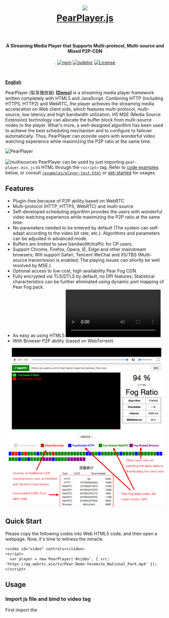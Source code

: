 <h1 align="center">

<img src="fig/pear.png" height="110"></img>
  <br>
  <a href="https://demo.webrtc.win/player">PearPlayer.js</a>  <br>
  <br>
</h1>
<h4 align="center">A Streaming Media Player that Supports Multi-protocol, Multi-source and Mixed P2P-CDN</h4>
<p align="center">
.  <a href="https://www.npmjs.com/package/pearplayer"><img src="https://img.shields.io/npm/v/pearplayer.svg?style=flat" alt="npm"></a>
   <a href="https://www.jsdelivr.com/package/npm/pearplayer"><img src="https://data.jsdelivr.com/v1/package/npm/pearplayer/badge" alt="jsdelivr"></a>
 <a href="https://www.jsdelivr.com/package/npm/pearplayer"><img src="https://img.shields.io/badge/license-MIT-blue.svg" alt="License"></a>
</p>
<br>

**[English](https://github.com/PearInc/PearPlayer.js/blob/master/README_EN.md)**

PearPlayer (梨享播放器) **[[Demo](https://demo.webrtc.win/)]** is a streaming media player framework written completely with HTML5 and JavaScript. Combining HTTP (including HTTPS, HTTP2) and WebRTC, the player achieves the streaming media acceleration on Web client side, which features multi-protocol, multi-source, low latency and high bandwidth utilization. H5 MSE (Media Source Extension) technology can allocate the buffer block from multi-source nodes to the player. What's more, a well-designed algorithm has been used to achieve the best scheduling mechanism and to configure to failover automatically. Thus, PearPlayer can provide users with wonderful video watching experience while maximizing the P2P ratio at the same time.



![PearPlayer](fig/PearPlayer.png)<br>
<br>
![multisources](fig/fogvdn_multisources.png)
PearPlayer can be used by just importing `pear-player.min.js` to HTML through the `<script>` tag. Refer to [code examples](#快速开始) below, or consult [`/examples/player-test.html`](/examples/player-test.html) or [get-started](docs/get-started.md) for usages.<br/> 


## Features
- Plugin-free because of P2P ability based on WebRTC
- Multi-protocol (HTTP, HTTPS, WebRTC) and multi-source
-	Self-developed scheduling algorithm provides the users with wonderful video watching experience while maximizing the P2P ratio at the same time.
-	No parameters needed to be entered by default (The system can self-adapt according to the video bit rate, etc.). Algorithms and parameters can be adjusted in advanced mode.
-	Buffers are limited to save bandwidth/traffic for CP users.
-	Support Chrome, Firefox, Opera, IE, Edge and other mainstream browsers; Will support Safari, Tencent WeChat and X5/TBS (Multi-source transmission is enabled; The playing issues can shortly be well resolved by MSE.) 
-	Optional access to low cost, high availability Pear Fog CDN
-	Fully encrypted via TLS/DTLS by default, no DPI features; Statistical characteristics can be further eliminated using dynamic port mapping of Pear Fog pack.
-	As easy as using HTML5 <video> tag; Easy to integrate with popular player fameworks like video.js
- With Browser P2P ability (based on WebTorrent)

![bitmap](fig/bitmap_en.png)
## Quick Start
Please copy the following codes into Web HTML5 code, and then open a webpage. Now, it's time to witness the miracle.

```html<script src="https://cdn.jsdelivr.net/npm/pearplayer@latest"></script>
<video id="video" controls></video>
<script>
  var player = new PearPlayer('#video', { src: 'https://qq.webrtc.win/tv/Pear-Demo-Yosemite_National_Park.mp4' });
</script>
```

## Usage
###  Import js file and bind to video tag
First import the <script> tag to pear-player.min.js:
```html
<script src="./dist/pear-player.min.js"></script>
```
or use CDN:
```html
<script src="https://cdn.jsdelivr.net/npm/pearplayer@latest"></script>
```
If use video tag to play the following video, please see HTML below:
```html
<video id="pearvideo" src="https://qq.webrtc.win/tv/Pear-Demo-Yosemite_National_Park.mp4" controls>
```
PearPlayer can be bound to the video tag using only the codes below:
```html
<script>
  /**
  * The first parameter is ID or CLASS of the video tag
  * Opts, the optional parameter configuration
  */
  if (PearPlayer.isMSESupported()) {
    var player = new PearPlayer('#pearvideo', opts);
  }
</script>
```
Congratulations! NOW your player has P2P ability and no plug-ins!

### How to accelerate your videos?
The videos above has already been dispatched. So how to speed up other videos? It's a piece of cake. Just add your video URL into [Video distribution system](https://oss.webrtc.win/). And then you can feel free to use Pear's massive nodes to accelerate your videos! Please click [here](https://manual.webrtc.win/oss/) for detailed guide. (Now only support `MP4`format. You need to add `Pear-Demo` in front of the video name, such as `Pear-Demo-movie.mp4`)

## Who's using PearPlayer today？

+ [Pear Limited](https://pear.hk)
+ [Lenovo China](https://www.lenovo.com.cn/)
+ [Newifi xCloud](http://www.newifi.com/)
+ [FastWeb](http://fastweb.com.cn/)
+ [UCloud](https://www.ucloud.cn)
+ [Tencent Cloud](https://qcloud.com)
+ [Tencent X5/TBS](https://x5.tencent.com/tbs/)
+ [Tencent APD](http://www.chinaz.com/news/2016/0707/548873.shtml)

## PearPlayer Documents
- **[get-started ](docs/get-started.md)**
- **[API](docs/api.md)**

## Acknowledgement
Special thanks goes to the following projects that provide some inspirations and API design references:

- [WebTorrent](https://github.com/webtorrent/webtorrent)
- [Peer5](https://www.peer5.com/#)

## Speech and Media Reports

- Feb 2018 (36Kr) - [「Pear Share」practises fog computing, behind millions of fringe nodes are efficiency promotion and cost control](http://36kr.com/p/5118.html) 
- Nov 2017 (Gold Science and Technology) - [DITING Technologies Inc. officially enters the blockchain domain and invests Pear Limited](http://www.jinse.com/blockchain/99767.html)
- Sep 2017 (Future Network and Open Community Alliance) - [Fog Computing rises after Cloud Computing - Have a discuss on P2P-CDN](https://mp.weixin.qq.com/s/39dfSA6cTj2eoo-KqsC3AQ) 
- Aug 2017 (IT biggie talk) - [Will WebRTC be the mainstream? Here comes the era of CDN crowdsourcing!](http://mp.weixin.qq.com/s/cx_ljl2sexE0XkgliZfnmQ)
- Jul 2017 (OSChina) - [PearPlayer.js - A streaming media player supports Mixed P2P-CDN](https://www.oschina.net/p/PearPlayerjs)
- Jun 2017 (Tencent Frontend Conference) - [P2P-CDN streaming media acceleration based on WebRTC](http://www.itdks.com/dakalive/detail/2577)
- May 2017 (Southern University of Science and Technology) - Edge Computing and Shared Fog Streaming
- May 2017 (Feng Chia University) - A Cooler Fruit Venture: Scaling up a Network from Cloud to Fog with Crowdsourcing
- Aug 2016 (Hong Kong University of Science and Technology) - From Cloud to Fog: Scaling up a Network with Crowdsourcing

## License

MIT. Copyright (c) [Pear Limited](https://pear.hk) and [snowinszu](https://github.com/snowinszu).

## Help and Support
E-mail: <service@pear.hk>; User QQ group:`373594967`; [CP/CDN, OEM and other business cooperations](https://github.com/PearInc/FogVDN)
